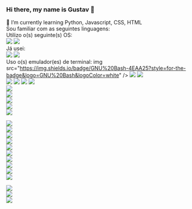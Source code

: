 ### Hi there, my name is Gustav 👋
🌱 I’m currently learning Python, Javascript, CSS, HTML<br>
Sou familiar com as seguintes linguagens:<br>
Utilizo o(s) seguinte(s) OS:<br>
<img src="https://img.shields.io/badge/Arch_Linux-1793D1?style=for-the-badge&logo=arch-linux&logoColor=white" /> <img src="https://img.shields.io/badge/Arch_Linux-1793D1?style=for-the-badge&logo=arch-linux&logoColor=white" /> <br>
Já usei:<br>
<img src="https://img.shields.io/badge/Gentoo-54487A?style=for-the-badge&logo=gentoo&logoColor=white" /> <img src="https://img.shields.io/badge/manjaro-35BF5C?style=for-the-badge&logo=manjaro&logoColor=white" /> <br>
Uso o(s) emulador(es) de terminal:
img src="https://img.shields.io/badge/GNU%20Bash-4EAA25?style=for-the-badge&logo=GNU%20Bash&logoColor=white" /> <img src="https://img.shields.io/badge/tmux-1BB91F?style=for-the-badge&logo=tmux&logoColor=white" /> <img src="https://img.shields.io/badge/alacritty-F46D01?style=for-the-badge&logo=alacritty&logoColor=white" /> <br>
<img src="https://img.shields.io/badge/Python-FFD43B?style=for-the-badge&logo=python&logoColor=blue" /> <img src="https://img.shields.io/badge/JavaScript-323330?style=for-the-badge&logo=javascript&logoColor=F7DF1E" /> <img src="https://img.shields.io/badge/HTML5-E34F26?style=for-the-badge&logo=html5&logoColor=white" /> <img src="https://img.shields.io/badge/CSS3-1572B6?style=for-the-badge&logo=css3&logoColor=white" /><br>
<img src="https://img.shields.io/badge/IntelliJ_IDEA-000000.svg?style=for-the-badge&logo=intellij-idea&logoColor=white" /><br>
<img src="https://img.shields.io/badge/PyCharm-000000.svg?&style=for-the-badge&logo=PyCharm&logoColor=white" /><br>
<img src="https://img.shields.io/badge/sublime_text-%23575757.svg?&style=for-the-badge&logo=sublime-text&logoColor=important" /><br>
<img src="https://img.shields.io/badge/VIM-%2311AB00.svg?&style=for-the-badge&logo=vim&logoColor=white" /><br>
<img src="https://img.shields.io/badge/Visual_Studio_Code-0078D4?style=for-the-badge&logo=visual%20studio%20code&logoColor=white" /><br>
>
<img src="https://img.shields.io/badge/DeviantArt-05CC47?style=for-the-badge&logo=deviantart&logoColor=white" /><br>
<img src="https://img.shields.io/badge/GitLab-330F63?style=for-the-badge&logo=gitlab&logoColor=white" /><br>
<img src="https://img.shields.io/badge/Quora-%23B92B27.svg?&style=for-the-badge&logo=Quora&logoColor=white" /><br>
<img src="https://img.shields.io/badge/Reddit-FF4500?style=for-the-badge&logo=reddit&logoColor=white" /><br>
<img src="https://img.shields.io/badge/SoundCloud-FF3300?style=for-the-badge&logo=soundcloud&logoColor=white" /><br>
<img src="https://img.shields.io/badge/Spotify-1ED760?&style=for-the-badge&logo=spotify&logoColor=white" /><br>
<img src="https://img.shields.io/badge/Firefox_Browser-FF7139?style=for-the-badge&logo=Firefox-Browser&logoColor=white" /><br>
<img src="https://img.shields.io/badge/Vivaldi-EF3939?style=for-the-badge&logo=Vivaldi&logoColor=white" /><br>
<img src="https://img.shields.io/badge/Tor_Browser-7D4698?style=for-the-badge&logo=Tor-Browser&logoColor=white" /><br>
<img src="https://img.shields.io/badge/alacritty-F46D01?style=for-the-badge&logo=alacritty&logoColor=white" /><br>

<img src="https://img.shields.io/badge/GNU%20Bash-4EAA25?style=for-the-badge&logo=GNU%20Bash&logoColor=white" /><br>
<img src="https://img.shields.io/badge/tmux-1BB91F?style=for-the-badge&logo=tmux&logoColor=white" /><br>
<img src="https://img.shields.io/badge/AMD%20Radeon_RX_5500-ED1C24?style=for-the-badge&logo=amd&logoColor=white" /><br>

<!--
**dgguus/dgguus** is a ✨ _special_ ✨ repository because its `README.md` (this file) appears on your GitHub profile.
Here are some ideas to get you started:

- 🔭 I’m currently working on ...
- 🌱 I’m currently learning ...
- 👯 I’m looking to collaborate on ...
- 🤔 I’m looking for help with ...
- 💬 Ask me about ...
- 📫 How to reach me: ...
- 😄 Pronouns: ...
- ⚡ Fun fact: ...
-->
